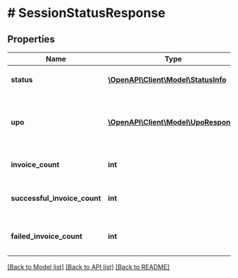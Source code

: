 # # SessionStatusResponse

## Properties

Name | Type | Description | Notes
------------ | ------------- | ------------- | -------------
**status** | [**\OpenAPI\Client\Model\StatusInfo**](StatusInfo.md) | Informacje o aktualnym statusie.                Sesja wsadowa:  | Code | Description | Details |  | --- | --- | --- |  | 100 | Sesja wsadowa rozpoczęta | - |  | 200 | Sesja wsadowa przetworzona pomyślnie | - |  | 300 | Trwa przetwarzanie | - |  | 405 | Błąd weryfikacji poprawności dostarczonych elementów paczki | - |  | 415 | Błąd odszyfrowania dostarczonego klucza | - |  | 430 | Błąd dekompresji pierwotnego archiwum | - |  | 435 | Błąd odszyfrowania zaszyfrowanych części archiwum | - |  | 500 | Nieznany błąd ({statusCode}) | - |    Sesja interaktywna:  | Code | Description | Details |  | --- | --- | --- |  | 100 | Sesja interaktywna otwarta | - |  | 200 | Sesja interaktywna przetworzona pomyślnie | - |  | 300 | Sesja interaktywna zamknięta | - |  | 415 | Błąd odszyfrowania dostarczonego klucza | - |  | * | description missing | - | |
**upo** | [**\OpenAPI\Client\Model\UpoResponse**](UpoResponse.md) | Informacja o UPO sesyjnym, zwracana gdy sesja została zamknięta i UPO zostało wygenerowane. | [optional]
**invoice_count** | **int** | Ilość przyjętych faktur w ramach sesji. | [optional]
**successful_invoice_count** | **int** | Ilość faktur przeprocesowanych w ramach sesji z sukcesem . | [optional]
**failed_invoice_count** | **int** | Ilość faktur przeprocesowanych w ramach sesji z błędem. | [optional]

[[Back to Model list]](../../README.md#models) [[Back to API list]](../../README.md#endpoints) [[Back to README]](../../README.md)
